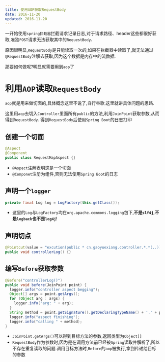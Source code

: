 ```yaml
---
title: 使用AOP获取RequestBody
date: 2016-11-20
updated: 2016-11-20
---
```


一开始使用`spring拦截器`拦截请求记录日志,对于请求路径、header这些都很好获取,唯独`POST`请求无法获取其中的`RequestBody`.

原因很明显,`RequestBody`是只能读取一次的,如果在拦截器中读取了,就无法通过`@RequestBody`注解去获取,因为这个数据是内存中的流数据.

那要如何做呢?明显就需要用到`aop`了

# 利用`AOP`读取`RequestBody`

`aop`就是用来做切面的,具体概念这里不说了,自行谷歌.这里就讲具体问题的思路.

这里用`aop`去切入`Controller`里面所有`public`的方法,利用`JoinPoint`获取参数,从而得到`RequestBody`.
得到`RequestBody`后使用`Spring Boot`的日志打印

## 创建一个切面

```java
@Aspect
@Component
public class RequestMapAspect {}
```

- `@Aspect`注解表明这是一个切面
- `@Componet`注册为组件,否则无法使用`Spring Boot`的日志

## 声明一个`logger`

```java
private final Log log = LogFactory(this.getClass());
```

- 这里的`Log`与`LogFactory`均在`org.apache.commons.logging`包下,**不是`slf4j`,不是`logback`也不是`log4j`**!

## 声明切点

```java
@Pointcut(value = "excution(public * cn.gaoyuexiang.controller.*.*(..))")
public void controllerLog() {}
```

## 编写`Before`获取参数

```java
@Before("controllerLog()")
public void before(JoinPoint point) {
  logger.info("controller aspect begging");
  Object[] args = point.getArgs();
  for (Object arg : args) {
    logger.info("arg: " + arg); 
  }
  String method = point.getSignature().getDeclaringTypeName() + '.' + point.getSignature().getName();
  logger.info("aspect finishing");
  logger.info("calling " + method);
}
```

- `JoinPoint.getArgs()`可以得到目标方法的参数,返回类型为`Object[]`
- `RequestBody`作为参数时,因为是在调用方法前已经被`Spring`读取并解析了,所以不存在重复读取的问题.调用目标方法时,`Before`的`aop`被执行,拿到传递给目标的参数
